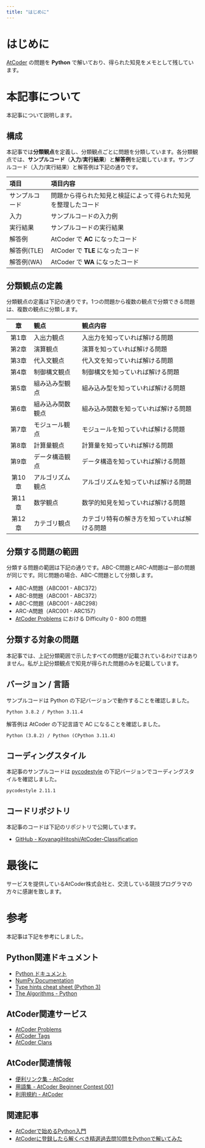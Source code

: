 ```yaml
---
title: "はじめに"
---
```


# はじめに

[AtCoder](https://atcoder.jp/) の問題を **Python** で解いており、得られた知見をメモとして残しています。

# 本記事について

本記事について説明します。

## 構成

本記事では**分類観点**を定義し、分類観点ごとに問題を分類しています。各分類観点では、**サンプルコード**（**入力**/**実行結果**）と**解答例**を記載しています。サンプルコード（入力/実行結果）と解答例は下記の通りです。

|項目|項目内容|
|:--|:--|
|サンプルコード|問題から得られた知見と検証によって得られた知見を整理したコード|
|入力|サンプルコードの入力例|
|実行結果|サンプルコードの実行結果|
|解答例|AtCoder で **AC** になったコード|
|解答例(TLE)|AtCoder で **TLE** になったコード|
|解答例(WA)|AtCoder で **WA** になったコード|

## 分類観点の定義

分類観点の定義は下記の通りです。1つの問題から複数の観点で分類できる問題は、複数の観点に分類します。

|章|観点|観点内容|
|:-:|:--|:--|
|第1章|入出力観点|入出力を知っていれば解ける問題|
|第2章|演算観点|演算を知っていれば解ける問題|
|第3章|代入文観点|代入文を知っていれば解ける問題|
|第4章|制御構文観点|制御構文を知っていれば解ける問題|
|第5章|組み込み型観点|組み込み型を知っていれば解ける問題|
|第6章|組み込み関数観点|組み込み関数を知っていれば解ける問題|
|第7章|モジュール観点|モジュールを知っていれば解ける問題|
|第8章|計算量観点|計算量を知っていれば解ける問題|
|第9章|データ構造観点|データ構造を知っていれば解ける問題|
|第10章|アルゴリズム観点|アルゴリズムを知っていれば解ける問題|
|第11章|数学観点|数学的知見を知っていれば解ける問題|
|第12章|カテゴリ観点|カテゴリ特有の解き方を知っていれば解ける問題|

## 分類する問題の範囲

分類する問題の範囲は下記の通りです。ABC-C問題とARC-A問題は一部の問題が同じです。同じ問題の場合、ABC-C問題として分類します。

* ABC-A問題（ABC001 - ABC372）
* ABC-B問題（ABC001 - ABC372）
* ABC-C問題（ABC001 - ABC298）
* ARC-A問題（ARC001 - ARC157）
* [AtCoder Problems](https://kenkoooo.com/atcoder/#/table/) における Difficulty 0 - 800 の問題

## 分類する対象の問題

本記事では、上記分類範囲で示したすべての問題が記載されているわけではありません。私が上記分類観点で知見が得られた問題のみを記載しています。

## バージョン / 言語

サンプルコードは Python の下記バージョンで動作することを確認しました。

```text
Python 3.8.2 / Python 3.11.4
```

解答例は AtCoder の下記言語で AC になることを確認しました。

```text
Python (3.8.2) / Python (CPython 3.11.4)
```

## コーディングスタイル

本記事のサンプルコードは [pycodestyle](https://pypi.org/project/pycodestyle/) の下記バージョンでコーディングスタイルを確認しました。

```text
pycodestyle 2.11.1
```

## コードリポジトリ

本記事のコードは下記のリポジトリで公開しています。

* [GitHub - KoyanagiHitoshi/AtCoder-Classification](https://github.com/KoyanagiHitoshi/AtCoder-Classification) 

# 最後に

サービスを提供しているAtCoder株式会社と、交流している競技プログラマの方々に感謝を致します。

# 参考

本記事は下記を参考にしました。

## Python関連ドキュメント

* [Python ドキュメント](https://docs.python.org/ja/3/)
* [NumPy Documentation](https://numpy.org/doc/)
* [Type hints cheat sheet (Python 3)](https://mypy.readthedocs.io/en/latest/cheat_sheet_py3.html)
* [The Algorithms - Python](https://github.com/TheAlgorithms/Python)

## AtCoder関連サービス

* [AtCoder Problems](https://kenkoooo.com/atcoder)
* [AtCoder Tags](https://atcoder-tags.herokuapp.com/)
* [AtCoder Clans](https://kato-hiro.github.io/AtCoderClans/)

## AtCoder関連情報

* [便利リンク集 - AtCoder](https://atcoder.jp/posts/261)
* [用語集 - AtCoder Beginner Contest 001](https://atcoder.jp/contests/abc001/glossary)
* [利用規約 - AtCoder](https://atcoder.jp/tos)


## 関連記事

* [AtCoderで始めるPython入門](https://qiita.com/KoyanagiHitoshi/items/3286fbc65d56dd67737c)
* [AtCoderに登録したら解くべき精選過去問10問をPythonで解いてみた](https://qiita.com/KoyanagiHitoshi/items/c5e82841b8d0f750851d)
